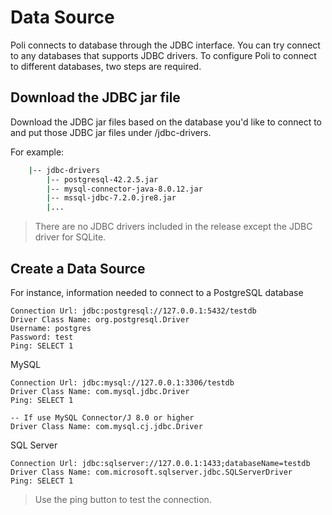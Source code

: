# Data Source

Poli connects to database through the JDBC interface. You can try connect to any databases that supports JDBC drivers. To configure Poli to connect to different databases, two steps are required.

## Download the JDBC jar file 

Download the JDBC jar files based on the database you'd like to connect to and put those JDBC jar files under /jdbc-drivers. 

For example:
```sh
    |-- jdbc-drivers
        |-- postgresql-42.2.5.jar
        |-- mysql-connector-java-8.0.12.jar
        |-- mssql-jdbc-7.2.0.jre8.jar
        |...
```

> There are no JDBC drivers included in the release except the JDBC driver for SQLite.

## Create a Data Source

For instance, information needed to connect to a PostgreSQL database

```
Connection Url: jdbc:postgresql://127.0.0.1:5432/testdb
Driver Class Name: org.postgresql.Driver
Username: postgres
Password: test
Ping: SELECT 1
```

MySQL
```
Connection Url: jdbc:mysql://127.0.0.1:3306/testdb
Driver Class Name: com.mysql.jdbc.Driver
Ping: SELECT 1

-- If use MySQL Connector/J 8.0 or higher
Driver Class Name: com.mysql.cj.jdbc.Driver
```

SQL Server

```
Connection Url: jdbc:sqlserver://127.0.0.1:1433;databaseName=testdb
Driver Class Name: com.microsoft.sqlserver.jdbc.SQLServerDriver
Ping: SELECT 1
```

> Use the ping button to test the connection.